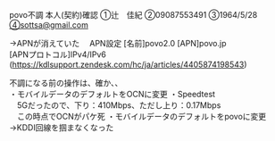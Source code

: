 povo不調 本人(契約)確認 ①辻　佳紀 ②09087553491 ③1964/5/28  
④sottsa@gmail.com  

→APNが消えていた 　APN設定 [名前]povo2.0 [APN]povo.jp  
[APNプロトコル]IPv4/IPv6  
(https://kdlsupport.zendesk.com/hc/ja/articles/4405874198543)  

不調になる前の操作は、確か、、  
・モバイルデータのデフォルトをOCNに変更 ・Speedtest  
　5Gだったので、下り：410Mbps、ただし上り：0.17Mbps  
　この時点でOCNがパケ死 ・モバイルデータのデフォルトをpovoに変更  
→KDDI回線を掴まなくなった